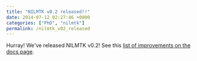 ```yaml
---
title: "NILMTK v0.2 released!!"
date: 2014-07-12 02:27:46 +0000
categories: ["PhD", "nilmtk"]
permalink: /nilmtk_v02_released
---
```

Hurray! We've released NILMTK v0.2! See this [list of improvements on
the docs
page](http://nilmtk.github.io/nilmtk/master/intro_nilmtk_v0_2.html).

